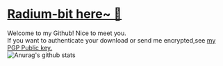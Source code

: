 <!--
**Radium-bit/Radium-bit** is a ✨ _special_ ✨ repository because its `README.md` (this file) appears on your GitHub profile.

Here are some ideas to get you started:

- 🔭 I’m currently working on ...
- 🌱 I’m currently learning ...
- 👯 I’m looking to collaborate on ...
- 🤔 I’m looking for help with ...
- 💬 Ask me about ...
- 📫 How to reach me: ...
- 😄 Pronouns: ...
- ⚡ Fun fact: ...
-->
# [Radium-bit here~ 👋](https://radium-bit.github.io)
Welcome to my Github! Nice to meet you.  
If you want to authenticate your download or send me encrypted,see [my PGP Public key.](https://github.com/Radium-bit/PGP-Public-Keys)  
![Anurag's github stats](https://github-readme-stats.vercel.app/api?username=Radium-bit&show_icons=true) <img src="https://github-readme-stats.vercel.app/api/top-langs?username=Radium-bit&layout=compact&count_private=false&hide_border=true" alt="">